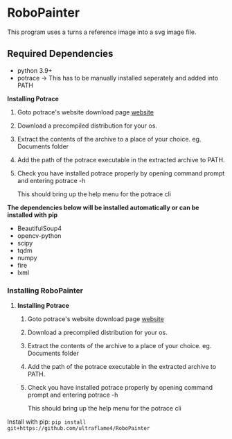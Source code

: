 # RoboPainter
This program uses a turns a reference image into a svg image file.


## Required Dependencies
- python 3.9+
- potrace -> This has to be manually installed seperately and added into PATH

**Installing Potrace**
1. Goto potrace's website download page [website](http://potrace.sourceforge.net/#downloading)
2. Download a precompiled distribution for your os.
3. Extract the contents of the archive to a place of your choice. eg. Documents folder
4. Add the path of the potrace executable in the extracted archive to PATH.
5. Check you have installed potrace properly by opening command prompt and entering potrace -h

    This should bring up the help menu for the potrace cli



**The dependencies below will be installed automatically or can be installed with pip**

- BeautifulSoup4
- opencv-python
- scipy
- tqdm
- numpy
- fire
- lxml


### Installing RoboPainter
1. **Installing Potrace**
   1. Goto potrace's website download page [website](http://potrace.sourceforge.net/#downloading)
   2. Download a precompiled distribution for your os.
   3. Extract the contents of the archive to a place of your choice. eg. Documents folder
   4. Add the path of the potrace executable in the extracted archive to PATH.
   5. Check you have installed potrace properly by opening command prompt and entering potrace -h

       This should bring up the help menu for the potrace cli

Install with pip: `pip install git+https://github.com/ultraflame4/RoboPainter` 